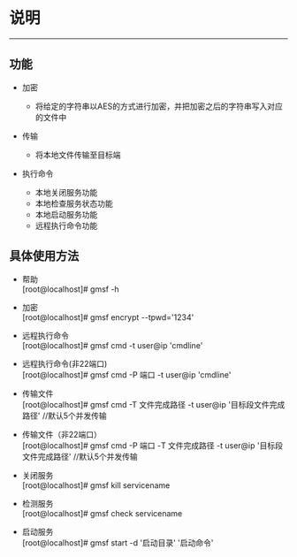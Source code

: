 # 说明
---
## 功能
* 加密
     * 将给定的字符串以AES的方式进行加密，并把加密之后的字符串写入对应的文件中

* 传输
     * 将本地文件传输至目标端

* 执行命令
     * 本地关闭服务功能
     * 本地检查服务状态功能
     * 本地启动服务功能
     * 远程执行命令功能

## 具体使用方法

+ 帮助  
[root@localhost]# gmsf -h

+ 加密  
[root@localhost]# gmsf encrypt --tpwd='1234'

+ 远程执行命令  
[root@localhost]# gmsf cmd -t user@ip 'cmdline'

+ 远程执行命令(非22端口)  
[root@localhost]# gmsf cmd -P 端口 -t user@ip 'cmdline'

+ 传输文件  
[root@localhost]# gmsf cmd -T 文件完成路径 -t user@ip '目标段文件完成路径'   //默认5个并发传输

+ 传输文件（非22端口）  
[root@localhost]# gmsf cmd -P 端口 -T 文件完成路径 -t user@ip '目标段文件完成路径' //默认5个并发传输

+ 关闭服务  
[root@localhost]# gmsf kill servicename

+ 检测服务  
[root@localhost]# gmsf check servicename

+ 启动服务  
[root@localhost]# gmsf start -d '启动目录' '启动命令'


